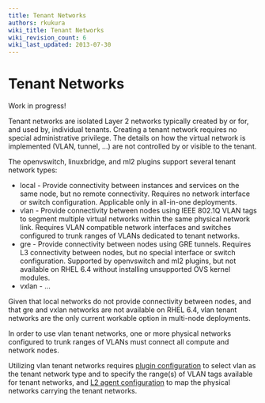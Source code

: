 ```yaml
---
title: Tenant Networks
authors: rkukura
wiki_title: Tenant Networks
wiki_revision_count: 6
wiki_last_updated: 2013-07-30
---
```


# Tenant Networks

Work in progress!

Tenant networks are isolated Layer 2 networks typically created by or for, and used by, individual tenants. Creating a tenant network requires no special administrative privilege. The details on how the virtual network is implemented (VLAN, tunnel, ...) are not controlled by or visible to the tenant.

The openvswitch, linuxbridge, and ml2 plugins support several tenant network types:

*   local - Provide connectivity between instances and services on the same node, but no remote connectivity. Requires no network interface or switch configuration. Applicable only in all-in-one deployments.
*   vlan - Provide connectivity between nodes using IEEE 802.1Q VLAN tags to segment multiple virtual networks within the same physical network link. Requires VLAN compatible network interfaces and switches configured to trunk ranges of VLANs dedicated to tenant networks.
*   gre - Provide connectivity between nodes using GRE tunnels. Requires L3 connectivity between nodes, but no special interface or switch configuration. Supported by openvswitch and ml2 plugins, but not available on RHEL 6.4 without installing unsupported OVS kernel modules.
*   vxlan - ...

Given that local networks do not provide connectivity between nodes, and that gre and vxlan networks are not available on RHEL 6.4, vlan tenant networks are the only current workable option in multi-node deployments.

In order to use vlan tenant networks, one or more physical networks configured to trunk ranges of VLANs must connect all compute and network nodes.

Utilizing vlan tenant networks requires [plugin configuration](Plugin_Configuration) to select vlan as the tenant network type and to specify the range(s) of VLAN tags available for tenant networks, and [L2 agent configuration](L2_Agent_Configuration) to map the physical networks carrying the tenant networks.
